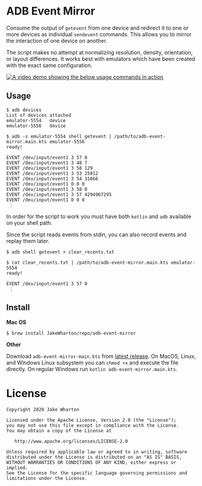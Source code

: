 # ADB Event Mirror

Consume the output of `getevent` from one device and redirect it to one or more devices as
individual `sendevent` commands. This allows you to mirror the interaction of one device on another.

The script makes no attempt at normalizing resolution, density, orientation, or layout differences.
It works best with emulators which have been created with the exact same configuration.

[![A video demo showing the below usage commands in action](demo.gif)](demo.gif)

## Usage

```
$ adb devices
List of devices attached
emulator-5554	device
emulator-5556	device

$ adb -s emulator-5554 shell getevent | /path/to/adb-event-mirror.main.kts emulator-5556
ready!

EVENT /dev/input/event1 3 57 0
EVENT /dev/input/event1 3 48 7
EVENT /dev/input/event1 3 58 129
EVENT /dev/input/event1 3 53 25812
EVENT /dev/input/event1 3 54 31666
EVENT /dev/input/event1 0 0 0
EVENT /dev/input/event1 3 58 0
EVENT /dev/input/event1 3 57 4294967295
EVENT /dev/input/event1 0 0 0
 ⋮
```

In order for the script to work you must have both `kotlin` and `adb` available on your shell path.

Since the script reads events from stdin, you can also record events and replay them later.

```
$ adb shell getevent > clear_recents.txt

$ cat clear_recents.txt | /path/to/adb-event-mirror.main.kts emulator-5554
ready!

EVENT /dev/input/event1 3 57 0
 ⋮
```


## Install

**Mac OS**

```
$ brew install JakeWharton/repo/adb-event-mirror
```

**Other**

Download `adb-event-mirror-main.kts` from
[latest release](https://github.com/JakeWharton/adb-event-mirror/releases/latest).
On MacOS, Linux, and Windows Linux subsystem you can `chmod +x` and execute the file directly.
On regular Windows run `kotlin adb-event-mirror.main.kts`.


# License

    Copyright 2020 Jake Wharton

    Licensed under the Apache License, Version 2.0 (the "License");
    you may not use this file except in compliance with the License.
    You may obtain a copy of the License at

       http://www.apache.org/licenses/LICENSE-2.0

    Unless required by applicable law or agreed to in writing, software
    distributed under the License is distributed on an "AS IS" BASIS,
    WITHOUT WARRANTIES OR CONDITIONS OF ANY KIND, either express or implied.
    See the License for the specific language governing permissions and
    limitations under the License.
